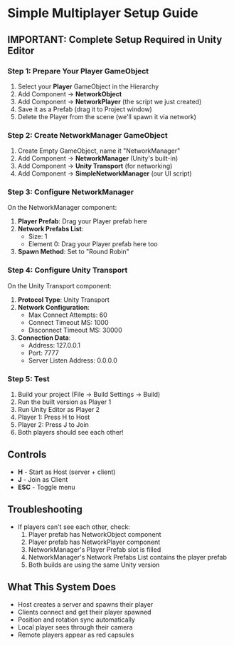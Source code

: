# Simple Multiplayer Setup Guide

## IMPORTANT: Complete Setup Required in Unity Editor

### Step 1: Prepare Your Player GameObject
1. Select your **Player** GameObject in the Hierarchy
2. Add Component → **NetworkObject**
3. Add Component → **NetworkPlayer** (the script we just created)
4. Save it as a Prefab (drag it to Project window)
5. Delete the Player from the scene (we'll spawn it via network)

### Step 2: Create NetworkManager GameObject
1. Create Empty GameObject, name it "NetworkManager"
2. Add Component → **NetworkManager** (Unity's built-in)
3. Add Component → **Unity Transport** (for networking)
4. Add Component → **SimpleNetworkManager** (our UI script)

### Step 3: Configure NetworkManager
On the NetworkManager component:
1. **Player Prefab**: Drag your Player prefab here
2. **Network Prefabs List**:
   - Size: 1
   - Element 0: Drag your Player prefab here too
3. **Spawn Method**: Set to "Round Robin"

### Step 4: Configure Unity Transport
On the Unity Transport component:
1. **Protocol Type**: Unity Transport
2. **Network Configuration**:
   - Max Connect Attempts: 60
   - Connect Timeout MS: 1000
   - Disconnect Timeout MS: 30000
3. **Connection Data**:
   - Address: 127.0.0.1
   - Port: 7777
   - Server Listen Address: 0.0.0.0

### Step 5: Test
1. Build your project (File → Build Settings → Build)
2. Run the built version as Player 1
3. Run Unity Editor as Player 2
4. Player 1: Press H to Host
5. Player 2: Press J to Join
6. Both players should see each other!

## Controls
- **H** - Start as Host (server + client)
- **J** - Join as Client
- **ESC** - Toggle menu

## Troubleshooting
- If players can't see each other, check:
  1. Player prefab has NetworkObject component
  2. Player prefab has NetworkPlayer component
  3. NetworkManager's Player Prefab slot is filled
  4. NetworkManager's Network Prefabs List contains the player prefab
  5. Both builds are using the same Unity version

## What This System Does
- Host creates a server and spawns their player
- Clients connect and get their player spawned
- Position and rotation sync automatically
- Local player sees through their camera
- Remote players appear as red capsules